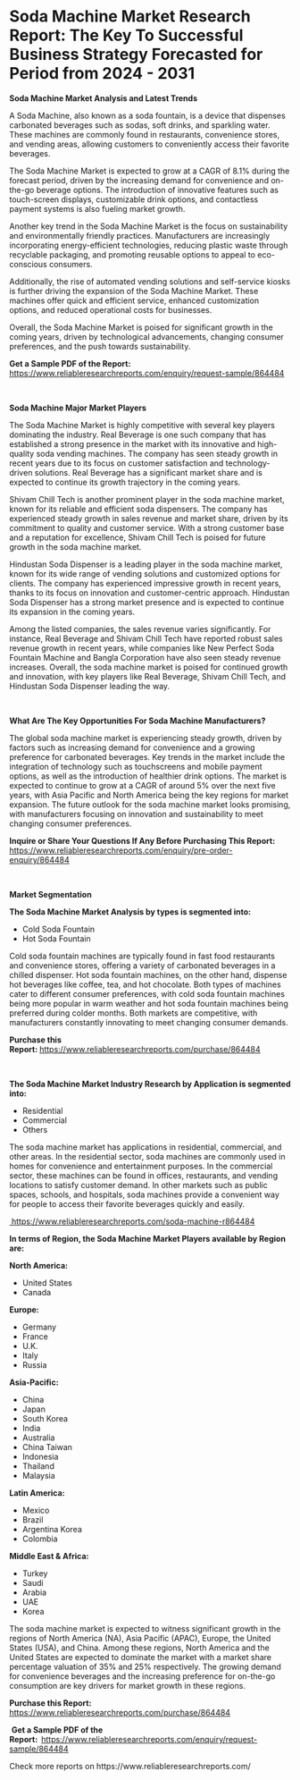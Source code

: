 <p><h1>Soda Machine Market Research Report: The Key To Successful Business Strategy Forecasted for Period from 2024 - 2031</h1></p><p><strong>Soda Machine Market Analysis and Latest Trends</strong></p>
<p><p>A Soda Machine, also known as a soda fountain, is a device that dispenses carbonated beverages such as sodas, soft drinks, and sparkling water. These machines are commonly found in restaurants, convenience stores, and vending areas, allowing customers to conveniently access their favorite beverages.</p><p>The Soda Machine Market is expected to grow at a CAGR of 8.1% during the forecast period, driven by the increasing demand for convenience and on-the-go beverage options. The introduction of innovative features such as touch-screen displays, customizable drink options, and contactless payment systems is also fueling market growth.</p><p>Another key trend in the Soda Machine Market is the focus on sustainability and environmentally friendly practices. Manufacturers are increasingly incorporating energy-efficient technologies, reducing plastic waste through recyclable packaging, and promoting reusable options to appeal to eco-conscious consumers.</p><p>Additionally, the rise of automated vending solutions and self-service kiosks is further driving the expansion of the Soda Machine Market. These machines offer quick and efficient service, enhanced customization options, and reduced operational costs for businesses.</p><p>Overall, the Soda Machine Market is poised for significant growth in the coming years, driven by technological advancements, changing consumer preferences, and the push towards sustainability.</p></p>
<p><strong>Get a Sample PDF of the Report:&nbsp;</strong> <a href="https://www.reliableresearchreports.com/enquiry/request-sample/864484">https://www.reliableresearchreports.com/enquiry/request-sample/864484</a></p>
<p>&nbsp;</p>
<p><strong>Soda Machine Major Market Players</strong></p>
<p><p>The Soda Machine Market is highly competitive with several key players dominating the industry. Real Beverage is one such company that has established a strong presence in the market with its innovative and high-quality soda vending machines. The company has seen steady growth in recent years due to its focus on customer satisfaction and technology-driven solutions. Real Beverage has a significant market share and is expected to continue its growth trajectory in the coming years.</p><p>Shivam Chill Tech is another prominent player in the soda machine market, known for its reliable and efficient soda dispensers. The company has experienced steady growth in sales revenue and market share, driven by its commitment to quality and customer service. With a strong customer base and a reputation for excellence, Shivam Chill Tech is poised for future growth in the soda machine market.</p><p>Hindustan Soda Dispenser is a leading player in the soda machine market, known for its wide range of vending solutions and customized options for clients. The company has experienced impressive growth in recent years, thanks to its focus on innovation and customer-centric approach. Hindustan Soda Dispenser has a strong market presence and is expected to continue its expansion in the coming years.</p><p>Among the listed companies, the sales revenue varies significantly. For instance, Real Beverage and Shivam Chill Tech have reported robust sales revenue growth in recent years, while companies like New Perfect Soda Fountain Machine and Bangla Corporation have also seen steady revenue increases. Overall, the soda machine market is poised for continued growth and innovation, with key players like Real Beverage, Shivam Chill Tech, and Hindustan Soda Dispenser leading the way.</p></p>
<p>&nbsp;</p>
<p><strong>What Are The Key Opportunities For Soda Machine Manufacturers?</strong></p>
<p><p>The global soda machine market is experiencing steady growth, driven by factors such as increasing demand for convenience and a growing preference for carbonated beverages. Key trends in the market include the integration of technology such as touchscreens and mobile payment options, as well as the introduction of healthier drink options. The market is expected to continue to grow at a CAGR of around 5% over the next five years, with Asia Pacific and North America being the key regions for market expansion. The future outlook for the soda machine market looks promising, with manufacturers focusing on innovation and sustainability to meet changing consumer preferences.</p></p>
<p><strong>Inquire or Share Your Questions If Any Before Purchasing This Report:</strong> <a href="https://www.reliableresearchreports.com/enquiry/pre-order-enquiry/864484">https://www.reliableresearchreports.com/enquiry/pre-order-enquiry/864484</a></p>
<p>&nbsp;</p>
<p><strong>Market Segmentation</strong></p>
<p><strong>The Soda Machine Market Analysis by types is segmented into:</strong></p>
<p><ul><li>Cold Soda Fountain</li><li>Hot Soda Fountain</li></ul></p>
<p><p>Cold soda fountain machines are typically found in fast food restaurants and convenience stores, offering a variety of carbonated beverages in a chilled dispenser. Hot soda fountain machines, on the other hand, dispense hot beverages like coffee, tea, and hot chocolate. Both types of machines cater to different consumer preferences, with cold soda fountain machines being more popular in warm weather and hot soda fountain machines being preferred during colder months. Both markets are competitive, with manufacturers constantly innovating to meet changing consumer demands.</p></p>
<p><strong>Purchase this Report:&nbsp;</strong><a href="https://www.reliableresearchreports.com/purchase/864484">https://www.reliableresearchreports.com/purchase/864484</a></p>
<p>&nbsp;</p>
<p><strong>The Soda Machine Market Industry Research by Application is segmented into:</strong></p>
<p><ul><li>Residential</li><li>Commercial</li><li>Others</li></ul></p>
<p><p>The soda machine market has applications in residential, commercial, and other areas. In the residential sector, soda machines are commonly used in homes for convenience and entertainment purposes. In the commercial sector, these machines can be found in offices, restaurants, and vending locations to satisfy customer demand. In other markets such as public spaces, schools, and hospitals, soda machines provide a convenient way for people to access their favorite beverages quickly and easily.</p></p>
<p><a href="https://www.reliableresearchreports.com/soda-machine-r864484">&nbsp;https://www.reliableresearchreports.com/soda-machine-r864484</a></p>
<p><strong>In terms of Region, the Soda Machine Market Players available by Region are:</strong></p>
<p>
    <p> <strong> North America: </strong>
        <ul>
            <li>United States</li>
            <li>Canada</li>
        </ul>
        </p> 
    <p> <strong> Europe: </strong>
        <ul>
            <li>Germany</li>
            <li>France</li>
            <li>U.K.</li>
            <li>Italy</li>
            <li>Russia</li>
        </ul>
        </p> 
    <p> <strong> Asia-Pacific: </strong>
        <ul>
            <li>China</li>
            <li>Japan</li>
            <li>South Korea</li>
            <li>India</li>
            <li>Australia</li>
            <li>China Taiwan</li>
            <li>Indonesia</li>
            <li>Thailand</li>
            <li>Malaysia</li>
        </ul>
        </p> 
    <p> <strong> Latin America: </strong>
        <ul>
            <li>Mexico</li>
            <li>Brazil</li>
            <li>Argentina Korea</li>
            <li>Colombia</li>
        </ul>
        </p> 
    <p> <strong> Middle East & Africa: </strong>
        <ul>
            <li>Turkey</li>
            <li>Saudi</li>
            <li>Arabia</li>
            <li>UAE</li>
            <li>Korea</li>
        </ul>
    </p>
    </p>
<p><p>The soda machine market is expected to witness significant growth in the regions of North America (NA), Asia Pacific (APAC), Europe, the United States (USA), and China. Among these regions, North America and the United States are expected to dominate the market with a market share percentage valuation of 35% and 25% respectively. The growing demand for convenience beverages and the increasing preference for on-the-go consumption are key drivers for market growth in these regions.</p></p>
<p><strong>Purchase this Report: </strong><a href="https://www.reliableresearchreports.com/purchase/864484">https://www.reliableresearchreports.com/purchase/864484</a></p>
<p>&nbsp;<strong>Get a Sample PDF of the Report:&nbsp;&nbsp;</strong><a href="https://www.reliableresearchreports.com/enquiry/request-sample/864484">https://www.reliableresearchreports.com/enquiry/request-sample/864484</a></p>
<p><strong></strong></p>
<p>Check more reports on https://www.reliableresearchreports.com/</p>